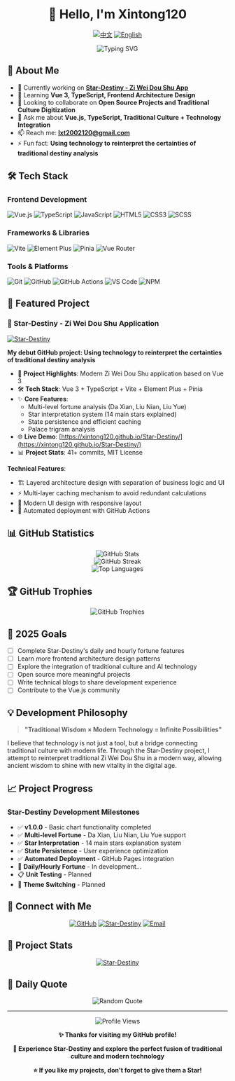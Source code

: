 <div align="center">

# 👋 Hello, I'm Xintong120

[![中文](https://img.shields.io/badge/语言-中文-red?style=for-the-badge)](README_CN.md)
[![English](https://img.shields.io/badge/Language-English-blue?style=for-the-badge)](README.md)

</div>

<div align="center">
  <img src="https://readme-typing-svg.herokuapp.com?font=Fira+Code&pause=1000&color=2196F3&center=true&vCenter=true&width=600&lines=Full-Stack+Developer;Traditional+Culture+%2B+Modern+Tech;Zi+Wei+Dou+Shu+App+Developer;Vue.js+%2B+TypeScript+Enthusiast" alt="Typing SVG" />
</div>

## 🚀 About Me

- 🔭 Currently working on **[Star-Destiny - Zi Wei Dou Shu App](https://github.com/Xintong120/Star-Destiny)**
- 🌱 Learning **Vue 3, TypeScript, Frontend Architecture Design**
- 👯 Looking to collaborate on **Open Source Projects and Traditional Culture Digitization**
- 💬 Ask me about **Vue.js, TypeScript, Traditional Culture + Technology Integration**
- 📫 Reach me: **lxt2002120@gmail.com**
- ⚡ Fun fact: **Using technology to reinterpret the certainties of traditional destiny analysis**

## 🛠️ Tech Stack

### Frontend Development
![Vue.js](https://img.shields.io/badge/Vue.js-35495E?style=for-the-badge&logo=vue.js&logoColor=4FC08D)
![TypeScript](https://img.shields.io/badge/TypeScript-007ACC?style=for-the-badge&logo=typescript&logoColor=white)
![JavaScript](https://img.shields.io/badge/JavaScript-F7DF1E?style=for-the-badge&logo=javascript&logoColor=black)
![HTML5](https://img.shields.io/badge/HTML5-E34F26?style=for-the-badge&logo=html5&logoColor=white)
![CSS3](https://img.shields.io/badge/CSS3-1572B6?style=for-the-badge&logo=css3&logoColor=white)
![SCSS](https://img.shields.io/badge/SCSS-CC6699?style=for-the-badge&logo=sass&logoColor=white)

### Frameworks & Libraries
![Vite](https://img.shields.io/badge/Vite-646CFF?style=for-the-badge&logo=vite&logoColor=white)
![Element Plus](https://img.shields.io/badge/Element_Plus-409EFF?style=for-the-badge&logo=element&logoColor=white)
![Pinia](https://img.shields.io/badge/Pinia-FFD859?style=for-the-badge&logo=pinia&logoColor=black)
![Vue Router](https://img.shields.io/badge/Vue_Router-4FC08D?style=for-the-badge&logo=vue.js&logoColor=white)

### Tools & Platforms
![Git](https://img.shields.io/badge/Git-F05032?style=for-the-badge&logo=git&logoColor=white)
![GitHub](https://img.shields.io/badge/GitHub-100000?style=for-the-badge&logo=github&logoColor=white)
![GitHub Actions](https://img.shields.io/badge/GitHub_Actions-2088FF?style=for-the-badge&logo=github-actions&logoColor=white)
![VS Code](https://img.shields.io/badge/VS_Code-0078D4?style=for-the-badge&logo=visual%20studio%20code&logoColor=white)
![NPM](https://img.shields.io/badge/NPM-CB3837?style=for-the-badge&logo=npm&logoColor=white)

## 🌟 Featured Project

### 🔮 Star-Destiny - Zi Wei Dou Shu Application
[![Star-Destiny](https://img.shields.io/badge/Star_Destiny-紫微命盘-purple?style=for-the-badge&logo=star&logoColor=white)](https://github.com/Xintong120/Star-Destiny)

**My debut GitHub project: Using technology to reinterpret the certainties of traditional destiny analysis**

- 🎯 **Project Highlights**: Modern Zi Wei Dou Shu application based on Vue 3
- 🛠️ **Tech Stack**: Vue 3 + TypeScript + Vite + Element Plus + Pinia
- ✨ **Core Features**: 
  - Multi-level fortune analysis (Da Xian, Liu Nian, Liu Yue)
  - Star interpretation system (14 main stars explained)
  - State persistence and efficient caching
  - Palace trigram analysis
- 🌐 **Live Demo**: [https://xintong120.github.io/Star-Destiny/](https://xintong120.github.io/Star-Destiny/)
- 📊 **Project Stats**: 41+ commits, MIT License

**Technical Features**:
- 🏗️ Layered architecture design with separation of business logic and UI
- ⚡ Multi-layer caching mechanism to avoid redundant calculations
- 🎨 Modern UI design with responsive layout
- 🔄 Automated deployment with GitHub Actions

## 📊 GitHub Statistics

<div align="center">
  <img src="https://github-readme-stats.vercel.app/api?username=Xintong120&show_icons=true&theme=radical" alt="GitHub Stats" />
</div>

<div align="center">
  <img src="https://github-readme-streak-stats.herokuapp.com/?user=Xintong120&theme=radical" alt="GitHub Streak" />
</div>

<div align="center">
  <img src="https://github-readme-stats.vercel.app/api/top-langs/?username=Xintong120&layout=compact&theme=radical" alt="Top Languages" />
</div>

## 🏆 GitHub Trophies

<div align="center">
  <img src="https://github-profile-trophy.vercel.app/?username=Xintong120&theme=radical&no-frame=false&no-bg=true&margin-w=4" alt="GitHub Trophies" />
</div>

## 🎯 2025 Goals

- [ ] Complete Star-Destiny's daily and hourly fortune features
- [ ] Learn more frontend architecture design patterns
- [ ] Explore the integration of traditional culture and AI technology
- [ ] Open source more meaningful projects
- [ ] Write technical blogs to share development experience
- [ ] Contribute to the Vue.js community

## 💡 Development Philosophy

> **"Traditional Wisdom × Modern Technology = Infinite Possibilities"**

I believe that technology is not just a tool, but a bridge connecting traditional culture with modern life. Through the Star-Destiny project, I attempt to reinterpret traditional Zi Wei Dou Shu in a modern way, allowing ancient wisdom to shine with new vitality in the digital age.

## 📈 Project Progress

### Star-Destiny Development Milestones
- ✅ **v1.0.0** - Basic chart functionality completed
- ✅ **Multi-level Fortune** - Da Xian, Liu Nian, Liu Yue support
- ✅ **Star Interpretation** - 14 main stars explanation system
- ✅ **State Persistence** - User experience optimization
- ✅ **Automated Deployment** - GitHub Pages integration
- 🔄 **Daily/Hourly Fortune** - In development...
- 📋 **Unit Testing** - Planned
- 🎨 **Theme Switching** - Planned

## 🤝 Connect with Me

<div align="center">

[![GitHub](https://img.shields.io/badge/GitHub-100000?style=for-the-badge&logo=github&logoColor=white)](https://github.com/Xintong120)
[![Star-Destiny](https://img.shields.io/badge/Star_Destiny-紫微命盘-purple?style=for-the-badge&logo=star&logoColor=white)](https://xintong120.github.io/Star-Destiny/)
[![Email](https://img.shields.io/badge/Email-D14836?style=for-the-badge&logo=gmail&logoColor=white)](mailto:lxt2002120@gmail.com)

</div>

## 🌟 Project Stats

<div align="center">

[![Star-Destiny](https://github-readme-stats.vercel.app/api/pin/?username=Xintong120&repo=Star-Destiny&theme=radical)](https://github.com/Xintong120/Star-Destiny)

</div>

## 💫 Daily Quote

<div align="center">
  <img src="https://quotes-github-readme.vercel.app/api?type=horizontal&theme=radical" alt="Random Quote"/>
</div>

---

<div align="center">
  <img src="https://komarev.com/ghpvc/?username=Xintong120&color=blueviolet&style=flat-square&label=Profile+Views" alt="Profile Views" />
</div>

<div align="center">

**✨ Thanks for visiting my GitHub profile!**

**🔮 Experience Star-Destiny and explore the perfect fusion of traditional culture and modern technology**

**⭐ If you like my projects, don't forget to give them a Star!**

</div>